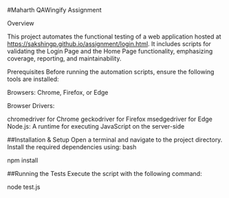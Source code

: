 #Maharth QAWingify Assignment

Overview

This project automates the functional testing of a web application hosted at https://sakshingp.github.io/assignment/login.html. 
It includes scripts for validating the Login Page and the Home Page functionality, emphasizing coverage, reporting, and maintainability.

Prerequisites
Before running the automation scripts, ensure the following tools are installed:

Browsers: 
Chrome, Firefox, or Edge

Browser Drivers:

chromedriver for Chrome
geckodriver for Firefox
msedgedriver for Edge
Node.js: A runtime for executing JavaScript on the server-side

##Installation & Setup
Open a terminal and navigate to the project directory.
Install the required dependencies using:
bash

npm install


##Running the Tests
Execute the script with the following command:


node test.js
